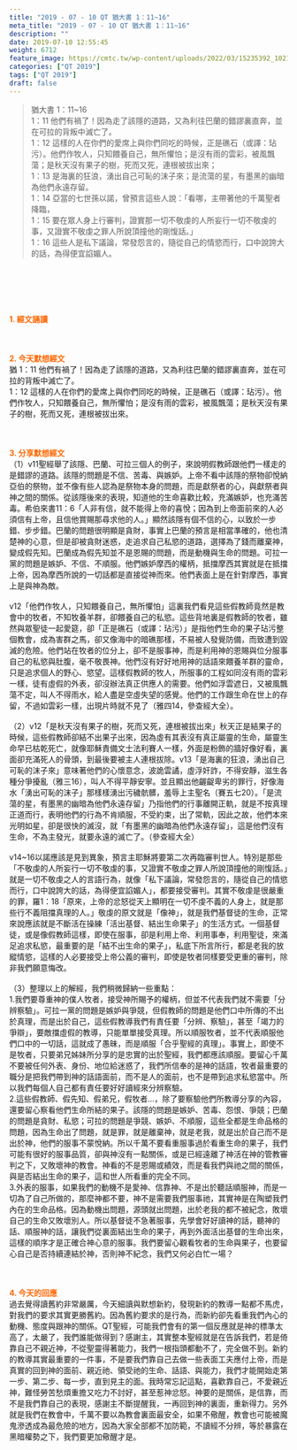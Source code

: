 ```yaml
---
title: "2019 - 07 - 10 QT 猶大書 1：11~16"
meta_title: "2019 - 07 - 10 QT 猶大書 1：11~16"
description: ""
date: 2019-07-10 12:55:45
weight: 6712
feature_image: https://cmtc.tw/wp-content/uploads/2022/03/15235392_10211799862337740_180693556567566654_o-1.webp
categories: ["QT 2019"]
tags: ["QT 2019"]
draft: false
---
```


<blockquote>猶大書 1：11~16<br />
1：11 他們有禍了！因為走了該隱的道路，又為利往巴蘭的錯謬裏直奔，並在可拉的背叛中滅亡了。<br />
1：12 這樣的人在你們的愛席上與你們同吃的時候，正是礁石（或譯：玷污）。他們作牧人，只知餵養自己，無所懼怕；是沒有雨的雲彩，被風飄蕩；是秋天沒有果子的樹，死而又死，連根被拔出來；<br />
1：13 是海裏的狂浪，湧出自己可恥的沫子來；是流蕩的星，有墨黑的幽暗為他們永遠存留。<br />
1：14 亞當的七世孫以諾，曾預言這些人說：「看哪，主帶著他的千萬聖者降臨，<br />
1：15 要在眾人身上行審判，證實那一切不敬虔的人所妄行一切不敬虔的事，又證實不敬虔之罪人所說頂撞他的剛愎話。」<br />
1：16 這些人是私下議論，常發怨言的，隨從自己的情慾而行，口中說誇大的話，為得便宜諂媚人。</blockquote><br />
&nbsp;<br />
<br />
&nbsp;<br />
<br />
<span style="color: #ff6600;"><strong>1. </strong><strong>經文誦讀</strong></span><br />
<br />
<span style="color: #ff6600;"><strong> </strong></span><br />
<br />
<span style="color: #ff6600;"><strong>2. 今天默想</strong><strong>經文<br />
</strong></span>猶 1：11 他們有禍了！因為走了該隱的道路，又為利往巴蘭的錯謬裏直奔，並在可拉的背叛中滅亡了。<br />
1：12 這樣的人在你們的愛席上與你們同吃的時候，正是礁石（或譯：玷污）。他們作牧人，只知餵養自己，無所懼怕；是沒有雨的雲彩，被風飄蕩；是秋天沒有果子的樹，死而又死，連根被拔出來。<br />
<br />
&nbsp;<br />
<br />
<span style="color: #ff6600;"><strong>3. 分享默想經文<br />
</strong></span>（1）v11聖經舉了該隱、巴蘭、可拉三個人的例子，來說明假教師跟他們一樣走的是錯謬的道路。該隱的問題是不信、苦毒、與嫉妒。上帝不看中該隱的祭物卻悅納亞伯的祭物，並不像有些人認為是祭物本身的問題，而是獻祭者的心，與獻祭者與神之間的關係。從該隱後來的表現，知道他的生命喜歡比較，充滿嫉妒，也充滿苦毒。希伯來書11：6「人非有信，就不能得上帝的喜悅；因為到上帝面前來的人必須信有上帝，且信他賞賜那尋求他的人。」顯然該隱有個不信的心，以致於一步錯、步步錯。巴蘭的問題很明顯是貪財，事實上巴蘭的預言是相當準確的，他也清楚神的心意，但是卻被貪財迷惑，走追求自己私慾的道路，選擇為了錢而離棄神，變成假先知。巴蘭成為假先知並不是恩賜的問題，而是動機與生命的問題。可拉一黨的問題是嫉妒、不信、不順服。他們嫉妒摩西的權柄，抵擋摩西其實就是在抵擋上帝，因為摩西所說的一切話都是直接從神而來。他們表面上是在針對摩西，事實上是與神為敵。<br />
<br />
v12「他們作牧人，只知餵養自己，無所懼怕」這裏我們看見這些假教師竟然是教會中的牧者，不知牧養羊群，卻餵養自己的私慾。這些背地裏是假教師的牧者，雖然與眾聖徒一起愛筵，卻「正是礁石（或譯：玷污）」是指他們生命的果子玷污整個教會，成為害群之馬，卻又像海中的暗礁那樣，不易被人發覺防備，而致遭到毀滅的危險。他們站在牧者的位分上，卻不是服事神，而是利用神的恩賜與位分服事自己的私慾與肚腹，毫不敬畏神。他們沒有好好地用神的話語來餵養羊群的靈命，只是追求個人的野心、慾望。這樣假教師的牧人，所服事的工程如同沒有雨的雲彩一樣，徒有虛假的外表，卻沒辦法真正供應人的需要。他們如浮雲遮日，又被風飄蕩不定，叫人不得雨水，給人盡是空虛失望的感覺。他們的工作跟生命在世上的存留，不過如雲彩一樣，出現片時就不見了（雅四14，參查經大全）。<br />
<br />
（2）v12「是秋天沒有果子的樹，死而又死，連根被拔出來」秋天正是結果子的時候，這些假教師卻結不出果子出來，因為虛有其表沒有真正屬靈的生命，屬靈生命早已枯乾死亡，就像耶穌責備文士法利賽人一樣，外面是粉飾的牆好像好看，裏面卻充滿死人的骨頭，到最後要被主人連根拔除。v13「是海裏的狂浪，湧出自己可恥的沫子來」意味著他們的心懷意念，波詭雲譎，虛浮奸詐，不得安靜，滋生各種分爭擾亂（雅三16），叫人不得平靜安寧。並且顯出他齷齪卑劣的罪行，好像海水「湧出可恥的沫子」那樣樣湧出污穢骯髒，羞辱上主聖名（賽五七20）。「是流蕩的星，有墨黑的幽暗為他們永遠存留」乃指他們的行事離開正軌，就是不按真理正道而行，表明他們的行為不肯順服，不受約束，出了常軌，因此之故，他們本來光明如星，卻是很快的滅沒，就「有墨黑的幽暗為他們永遠存留」，這是他們沒有生命，不為主發光，就要永遠的滅亡了。（參查經大全）<br />
<br />
v14~16以諾應該是見到異象，預言主耶穌將要第二次再臨審判世人。特別是那些「不敬虔的人所妄行一切不敬虔的事，又證實不敬虔之罪人所說頂撞他的剛愎話。」就是一切不敬虔之人的言語行為，就像「私下議論，常發怨言的，隨從自己的情慾而行，口中說誇大的話，為得便宜諂媚人」，都要接受審判。其實不敬虔是很嚴重的罪，羅1：18「原來，上帝的忿怒從天上顯明在一切不虔不義的人身上，就是那些行不義阻擋真理的人。」敬虔的原文就是「像神」，就是我們基督徒的生命，正常來說應該就是不斷活在操練「活出基督、結出生命果子」的生活方式。一個基督徒，或是像假教師這樣，即使在服事，卻是利用上帝、利用事奉，利用聖徒，來滿足追求私慾，最重要的是「結不出生命的果子」，私底下所言所行，都是老我的放縱情慾，這樣的人必要接受上帝公義的審判，即使是牧者同樣要受更重的審判，除非我們願意悔改。<br />
<br />
（3）整理以上的解經，我們稍微歸納一些重點：<br />
1.我們要尊重神的僕人牧者，接受神所賜予的權柄，但並不代表我們就不需要「分辨察驗」。可拉一黨的問題是嫉妒與爭競，但假教師的問題是他們口中所傳的不出於真理，而是出於自己，這些假教導我們有責任要「分辨、察驗」，甚至「竭力的爭辯」，要敵擋虛假的教導，只能單單接受真理。所以順服牧者，並不代表順服他們口中的一切話，這就成了愚昧，而是順服「合乎聖經的真理」。事實上，即使不是牧者，只要弟兄姊妹所分享的是忠實的出於聖經，我們都應該順服。要留心千萬不要被任何外表、身份、地位給迷惑了，我們所信奉的是神的話語，牧者最重要的職分是把我們帶到神的話語面前，而不是人的面前，也不是帶到追求私慾當中。所以我們每個人自己都有責任要好好讀經來分辨察驗。<br />
2.這些假教師、假先知、假弟兄，假牧者…，除了要察驗他們所教導分享的內容，還要留心察看他們生命所結的果子。該隱的問題是嫉妒、苦毒、怨恨、爭競；巴蘭的問題是貪財、私慾；可拉的問題是爭競、嫉妒、不順服，這些全都是生命品格的問題，因為生命出了問題，就是罪，就是離棄神，就是老我，就是出於自己而不是出於神，他們的服事不蒙悅納。所以千萬不要看重服事過於看重生命的果子，我們可能有很好的服事品質，卻與神沒有一點關係，或是已經遠離了神活在神的管教審判之下，又敗壞神的教會。神看的不是恩賜或績效，而是看我們與祂之間的關係，與是否結出生命的果子，這和世人所看重的完全不同。<br />
3.外表的服事，如果我們的動機不是愛神、信靠神、不是出於聽話順服神，而是一切為了自己所做的，那麼神都不要，神不是需要我們服事祂，其實神是在陶塑我們內在的生命品格。因為動機出問題，源頭就出問題，出於老我的都不被紀念，敗壞自己的生命又敗壞別人。所以基督徒不急著服事，先學會好好讀神的話，聽神的話、順服神的話，讓我們從裏面結出生命的果子，再到外面活出基督的生命出來，這樣的順序才是正確合神心意的服事。我們要留心觀看牧者的生命與果子，也要留心自己是否持續連結於神，否則神不紀念，我們又何必白忙一場？<br />
<br />
&nbsp;<br />
<br />
<span style="color: #ff6600;"><strong>4. 今天的回應<br />
</strong></span>過去覺得讀舊約非常嚴厲，今天細讀與默想新約，發現新約的教導一點都不馬虎，對我們的要求其實更勝舊約。因為舊約要求的是行為，而新約卻先看重我們內心的動機、態度與跟神的關係。QT聖經，可能我們會有的第一個反應就是神的標準太高了，太嚴了，我們誰能做得到？感謝主，其實整本聖經就是在告訴我們，若是倚靠自己不親近神，不從聖靈得著能力，我們一根指頭都動不了，完全做不到。新約的教導其實最重要的一件事，不是要我們靠自己去做一些表面工夫應付上帝，而是真實的回到神的面前、親近祂、領受祂的生命、話語、與能力，我們才能開始走第一步、第二步、每一步，直到見主的面。我時常忘記這點，喜歡靠自己，不愛親近神，難怪勞苦愁煩重擔又吃力不討好，甚至惹神忿怒。神要的是關係，是信靠，而不是我們靠自己的表現，感謝主不斷提醒我，一再回到神的裏面，重新得力。另外就是我們在教會中，千萬不要以為教會裏面最安全，如果不儆醒，教會也可能被魔鬼滲透成為最危險的地方，因為大家全部都不加防範，不讀經不分辨，等於暴露在黑暗權勢之下，我們要更加儆醒才是。
        